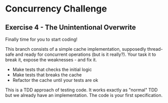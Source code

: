 # Concurrency Challenge

## Exercise 4 - The Unintentional Overwrite

Finally time for you to start coding!

This branch consists of a simple cache implementation, supposedly thread-safe and ready for concurrent operations (but is it really?). 
Your task it to break it, expose the weaknesses - and fix it.

 * Make tests that checks the initial logic
 * Make tests that breaks the cache
 * Refactor the cache until your tests are ok
 
This is a TDD approach of testing code. It works exactly as "normal" TDD but we already have an implementation. The code is your first specification.
